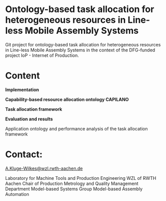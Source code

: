 # Ontology-based task allocation for heterogeneous resources in Line-less Mobile Assembly Systems

Git project for ontology-based task allocation for heterogeneous resources in Line-less Mobile Assembly Systems in the context of the DFG-funded project IoP - Internet of Production. 

# Content 
**Implementation**

**Capability-based resource allocation ontology CAPILANO**

**Task allocation framework**

**Evaluation and results** 

Application ontology and performance analysis of the task allocation framework

# Contact:

A.Kluge-Wilkes@wzl.rwth-aachen.de

Laboratory for Machine Tools and Production Engineering WZL of RWTH Aachen 
Chair of Production Metrology and Quality Management
Department Model-based Systems
Group Model-based Assembly Automation

